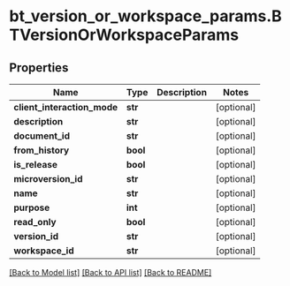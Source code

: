 # bt_version_or_workspace_params.BTVersionOrWorkspaceParams

## Properties
Name | Type | Description | Notes
------------ | ------------- | ------------- | -------------
**client_interaction_mode** | **str** |  | [optional] 
**description** | **str** |  | [optional] 
**document_id** | **str** |  | [optional] 
**from_history** | **bool** |  | [optional] 
**is_release** | **bool** |  | [optional] 
**microversion_id** | **str** |  | [optional] 
**name** | **str** |  | [optional] 
**purpose** | **int** |  | [optional] 
**read_only** | **bool** |  | [optional] 
**version_id** | **str** |  | [optional] 
**workspace_id** | **str** |  | [optional] 

[[Back to Model list]](../README.md#documentation-for-models) [[Back to API list]](../README.md#documentation-for-api-endpoints) [[Back to README]](../README.md)


